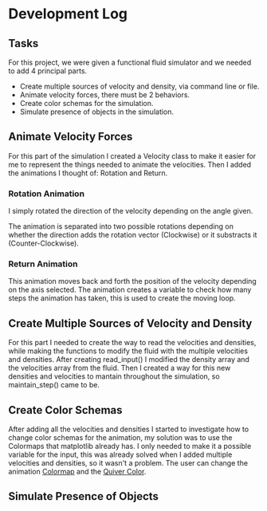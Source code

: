 # Development Log
## Tasks
For this project, we were given a functional fluid simulator and we needed to add 4 principal parts.
* Create multiple sources of velocity and density, via command line or file.
* Animate velocity forces, there must be 2 behaviors.
* Create color schemas for the simulation.
* Simulate presence of objects in the simulation.

## Animate Velocity Forces
For this part of the simulation I created a Velocity class to make it easier for me to represent the things needed to animate the velocities. Then I added the animations I thought of: Rotation and Return.
### Rotation Animation
I simply rotated the direction of the velocity depending on the angle given.

The animation is separated into two possible rotations depending on whether the direction adds the rotation vector (Clockwise) or it
substracts it (Counter-Clockwise).
### Return Animation
This animation moves back and forth the position of the velocity depending on the axis selected.
The animation creates a variable to check how many steps the animation has taken, this is used to create the moving loop.

## Create Multiple Sources of Velocity and Density
For this part I needed to create the way to read the velocities and densities, while making the functions to modify the fluid with the multiple velocities and densities.
After creating read_input() I modified the density array and the velocities array from the fluid.
Then I created a way for this new densities and velocities to mantain throughout the simulation, so maintain_step() came to be.

## Create Color Schemas
After adding all the velocities and densities I started to investigate how to change color schemas for the animation, my solution was to use the Colormaps that matplotlib already has.
I only needed to make it a possible variable for the input, this was already solved when I added multiple velocities and densities, so it wasn't a problem.
The user can change the animation [Colormap](https://matplotlib.org/3.5.1/tutorials/colors/colormaps.html) and the [Quiver Color](https://matplotlib.org/stable/tutorials/colors/colors.html).


## Simulate Presence of Objects
